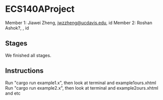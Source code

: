 # ECS140AProject
Member 1: Jiawei Zheng, jwzzheng@ucdavis.edu, id
Member 2: Roshan Ashok?, , id

## Stages
We finished all stages.

## Instructions
Run "cargo run example1.x", then look at terminal and example1ours.xhtml
Run "cargo run example2.x", then look at terminal and example2ours.xhtml
and etc
